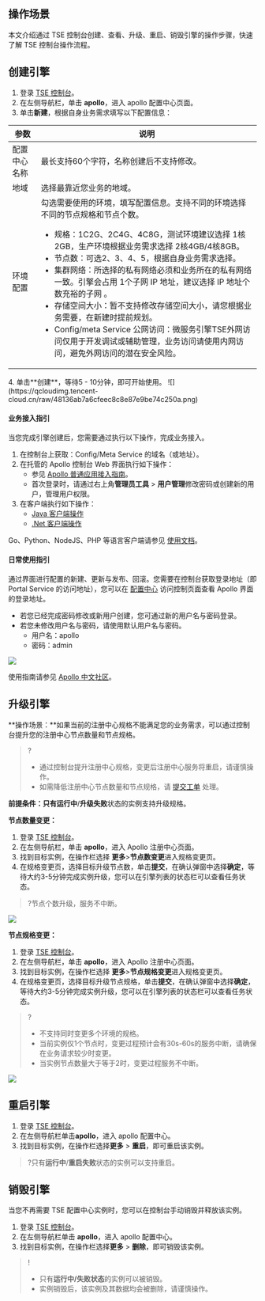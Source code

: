 ## 操作场景

本文介绍通过 TSE 控制台创建、查看、升级、重启、销毁引擎的操作步骤，快速了解 TSE 控制台操作流程。

## 创建引擎

1. 登录 [TSE 控制台](https://console.cloud.tencent.com/tse/apollo?rid=1)。
2. 在左侧导航栏，单击 **apollo**，进入 apollo 配置中心页面。
3. 单击**新建**，根据自身业务需求填写以下配置信息：
<table>
<thead>
<tr>
<th>参数</th>
<th>说明</th>
</tr>
</thead>
<tbody><tr>
<td>配置中心名称</td>
<td>最长支持60个字符，名称创建后不支持修改。</td>
</tr>
<tr>
<td>地域</td>
<td>选择最靠近您业务的地域。</td>
</tr>
<tr>
<td>环境配置</td>
<td>勾选需要使用的环境，填写配置信息。支持不同的环境选择不同的节点规格和节点个数。<ul><li>规格：1C2G、2C4G、4C8G，测试环境建议选择 1核2GB，生产环境根据业务需求选择 2核4GB/4核8GB。</li><li>节点数：可选2、3、4、5，根据自身业务需求选择。</li><li>集群网络：所选择的私有网络必须和业务所在的私有网络一致。引擎会占用 1个子网 IP 地址，建议选择 IP 地址个数充裕的子网 。</li><li>存储空间大小：暂不支持修改存储空间大小，请您根据业务需要，在新建时提前规划。</li><li>Config/meta Service 公网访问：微服务引擎TSE外网访问仅用于开发调试或辅助管理，业务访问请使用内网访问，避免外网访问的潜在安全风险。</li></ul></td>
</tr>
</tbody></table>
4. 单击**创建**，等待5 - 10分钟，即可开始使用。
   ![](https://qcloudimg.tencent-cloud.cn/raw/48136ab7a6cfeec8c8e87e9be74c250a.png)

   

#### 业务接入指引

当您完成引擎创建后，您需要通过执行以下操作，完成业务接入。

1. 在控制台上获取：Config/Meta Service 的域名（或地址）。
2. 在托管的 Apollo 控制台 Web 界面执行如下操作：
   - 参见 [Apollo 普通应用接入指南](https://www.apolloconfig.com/#/zh/usage/apollo-user-guide)。 
   - 首次登录时，请通过右上角**管理员工具** > **用户管理**修改密码或创建新的用户，管理用户权限。
3. 在客户端执行如下操作：
   - [Java 客户端操作](https://www.apolloconfig.com/#/zh/usage/java-sdk-user-guide)
   - [.Net 客户端操作](https://www.apolloconfig.com/#/zh/usage/dotnet-sdk-user-guide)

Go、Python、NodeJS、PHP 等语言客户端请参见 [使用文档](https://www.apolloconfig.com/#/zh/usage/third-party-sdks-user-guide)。

#### 日常使用指引

通过界面进行配置的新建、更新与发布、回滚。您需要在控制台获取登录地址（即 Portal Service 的访问地址），您可以在 [配置中心](https://console.cloud.tencent.com/tse/apollo?rid=1) 访问控制页面查看 Apollo 界面的登录地址。

- 若您已经完成密码修改或新用户创建，您可通过新的用户名与密码登录。
- 若您未修改用户名与密码，请使用默认用户名与密码。
  - 用户名：apollo
  - 密码：admin

![](https://qcloudimg.tencent-cloud.cn/raw/205036818088b5260398dc98b3568797.png)

使用指南请参见 [Apollo 中文社区](https://www.apolloconfig.com/#/zh/usage/apollo-user-guide)。

## 升级引擎

**操作场景：**如果当前的注册中心规格不能满足您的业务需求，可以通过控制台提升您的注册中心节点数量和节点规格。

> ?
> - 通过控制台提升注册中心规格，变更后注册中心服务将重启，请谨慎操作。
> - 如需降低注册中心节点数量和节点规格，请 [提交工单](https://console.cloud.tencent.com/workorder/category) 处理。

**前提条件：**只有**运行中**/**升级失败**状态的实例支持升级规格。



**节点数量变更：**

1. 登录 [TSE 控制台](https://console.cloud.tencent.com/tse)。
2. 在左侧导航栏，单击 **apollo**，进入 Apollo 注册中心页面。
3. 找到目标实例，在操作栏选择 **更多**>**节点数变更**进入规格变更页。
4. 在规格变更页，选择目标升级节点数，单击**提交**，在确认弹窗中选择**确定**，等待大约3-5分钟完成实例升级，您可以在引擎列表的状态栏可以查看任务状态。
> ?节点个数升级，服务不中断。
> 
![](https://qcloudimg.tencent-cloud.cn/raw/ddbfcd26899cdf79c8e2b03481f8baf4.png)


**节点规格变更：**

1. 登录 [TSE 控制台](https://console.cloud.tencent.com/tse)。
2. 在左侧导航栏，单击 **apollo**，进入 Apollo 注册中心页面。
3. 找到目标实例，在操作栏选择 **更多**>**节点规格变更**进入规格变更页。
4. 在规格变更页，选择目标升级节点规格，单击**提交**，在确认弹窗中选择**确定**，等待大约3-5分钟完成实例升级，您可以在引擎列表的状态栏可以查看任务状态。
> ?
> - 不支持同时变更多个环境的规格。
> - 当前实例仅1个节点时，变更过程预计会有30s-60s的服务中断，请确保在业务请求较少时变更。
> - 当实例节点数量大于等于2时，变更过程服务不中断。
> 
   ![](https://qcloudimg.tencent-cloud.cn/raw/873bc5e8b95c71c3f7030f62e32b5eac.png)



## 重启引擎



1. 登录 [TSE 控制台](https://console.cloud.tencent.com/tse)。
2. 在左侧导航栏单击**apollo**，进入 apollo 配置中心。
3. 找到目标实例，在操作栏选择**更多** > **重启**，即可重启该实例。

>?只有**运行中**/**重启失败**状态的实例可以支持重启。

## 销毁引擎

当您不再需要 TSE 配置中心实例时，您可以在控制台手动销毁并释放该实例。


1. 登录 [TSE 控制台](https://console.cloud.tencent.com/tse)。
2. 在左侧导航栏单击 **apollo**，进入 apollo 配置中心。
3. 找到目标实例，在操作栏选择**更多** > **删除**，即可销毁该实例。

>!
>- 只有**运行中/失败状态**的实例可以被销毁。
>- 实例销毁后，该实例及其数据均会被删除，请谨慎操作。

